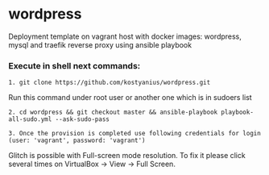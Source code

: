 # wordpress
Deployment template on vagrant host with docker images: wordpress, mysql and traefik reverse proxy using ansible playbook

### Execute in shell next commands:
```
1. git clone https://github.com/kostyanius/wordpress.git             
```
Run this command under root user or another one which is in sudoers list
```
2. cd wordpress && git checkout master && ansible-playbook playbook-all-sudo.yml --ask-sudo-pass        		 
```
```
3. Once the provision is completed use following credentials for login (user: 'vagrant', password: 'vagrant')
```
Glitch is possible with Full-screen mode resolution. To fix it please click several times on VirtualBox -> View -> Full Screen.
